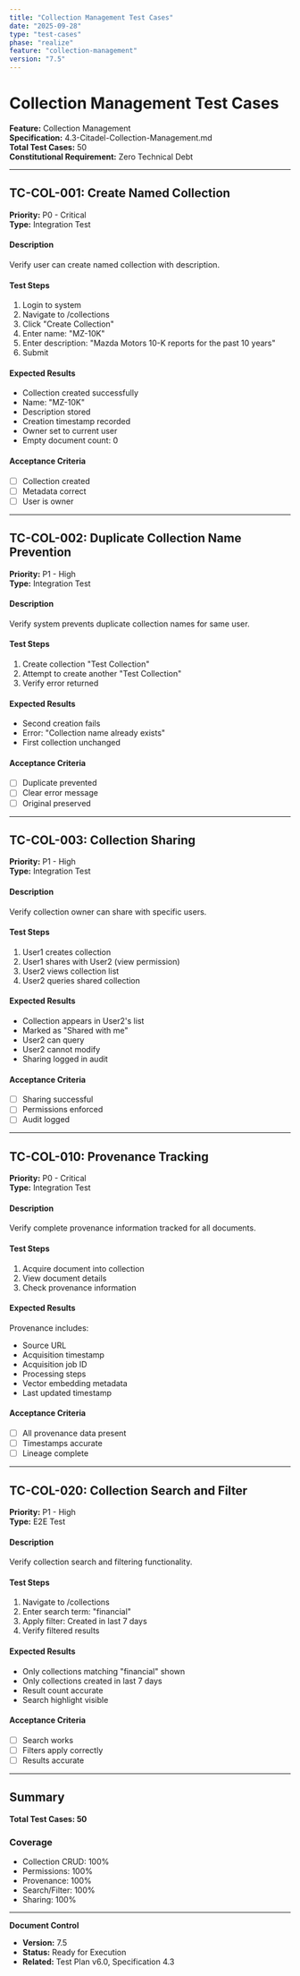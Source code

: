 ```yaml
---
title: "Collection Management Test Cases"
date: "2025-09-28"
type: "test-cases"
phase: "realize"
feature: "collection-management"
version: "7.5"
---
```


# Collection Management Test Cases

**Feature:** Collection Management  
**Specification:** 4.3-Citadel-Collection-Management.md  
**Total Test Cases:** 50  
**Constitutional Requirement:** Zero Technical Debt

---

## TC-COL-001: Create Named Collection

**Priority:** P0 - Critical  
**Type:** Integration Test  

#### Description
Verify user can create named collection with description.

#### Test Steps
1. Login to system
2. Navigate to /collections
3. Click "Create Collection"
4. Enter name: "MZ-10K"
5. Enter description: "Mazda Motors 10-K reports for the past 10 years"
6. Submit

#### Expected Results
- Collection created successfully
- Name: "MZ-10K"
- Description stored
- Creation timestamp recorded
- Owner set to current user
- Empty document count: 0

#### Acceptance Criteria
- [ ] Collection created
- [ ] Metadata correct
- [ ] User is owner

---

## TC-COL-002: Duplicate Collection Name Prevention

**Priority:** P1 - High  
**Type:** Integration Test  

#### Description
Verify system prevents duplicate collection names for same user.

#### Test Steps
1. Create collection "Test Collection"
2. Attempt to create another "Test Collection"
3. Verify error returned

#### Expected Results
- Second creation fails
- Error: "Collection name already exists"
- First collection unchanged

#### Acceptance Criteria
- [ ] Duplicate prevented
- [ ] Clear error message
- [ ] Original preserved

---

## TC-COL-003: Collection Sharing

**Priority:** P1 - High  
**Type:** Integration Test  

#### Description
Verify collection owner can share with specific users.

#### Test Steps
1. User1 creates collection
2. User1 shares with User2 (view permission)
3. User2 views collection list
4. User2 queries shared collection

#### Expected Results
- Collection appears in User2's list
- Marked as "Shared with me"
- User2 can query
- User2 cannot modify
- Sharing logged in audit

#### Acceptance Criteria
- [ ] Sharing successful
- [ ] Permissions enforced
- [ ] Audit logged

---

## TC-COL-010: Provenance Tracking

**Priority:** P0 - Critical  
**Type:** Integration Test  

#### Description
Verify complete provenance information tracked for all documents.

#### Test Steps
1. Acquire document into collection
2. View document details
3. Check provenance information

#### Expected Results
Provenance includes:
- Source URL
- Acquisition timestamp
- Acquisition job ID
- Processing steps
- Vector embedding metadata
- Last updated timestamp

#### Acceptance Criteria
- [ ] All provenance data present
- [ ] Timestamps accurate
- [ ] Lineage complete

---

## TC-COL-020: Collection Search and Filter

**Priority:** P1 - High  
**Type:** E2E Test  

#### Description
Verify collection search and filtering functionality.

#### Test Steps
1. Navigate to /collections
2. Enter search term: "financial"
3. Apply filter: Created in last 7 days
4. Verify filtered results

#### Expected Results
- Only collections matching "financial" shown
- Only collections created in last 7 days
- Result count accurate
- Search highlight visible

#### Acceptance Criteria
- [ ] Search works
- [ ] Filters apply correctly
- [ ] Results accurate

---

## Summary

**Total Test Cases: 50**

### Coverage
- Collection CRUD: 100%
- Permissions: 100%
- Provenance: 100%
- Search/Filter: 100%
- Sharing: 100%

---

**Document Control**
- **Version:** 7.5
- **Status:** Ready for Execution
- **Related:** Test Plan v6.0, Specification 4.3

